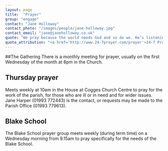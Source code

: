 ```yaml
---
layout: page
title:  "Prayer"
group: "engage"
contact: "Jane Holloway"
contact_photo: "/images/people/jane-holloway.jpg"
contact_email: "jane@janeholloway.co.uk"
quote: "We pray because the world needs God and so do we. He’s listening (1Pt 3:12) and can be found by those who are looking (Mt 7:7). Whatever we could ask, think or imagine, God is able to do immeasurably more (Eph 3:20). So take a deep breath and try saying ‘hello’."
quote_attribution: "<a href='http://www.24-7prayer.com/prayer'>24-7 Prayer</a>"
---
```



##The Gathering
There is a monthly meeting for prayer, usually on the first Wednesday of the month at 8pm in the Church.


## Thursday prayer
Meets weekly at 10am in the House at Cogges Church Centre to pray for the work of the parish, for those who are ill or in need and for wider issues. Jane Harper (01993 772443) is the contact, or requests may be made to the Parish Office (01993 779613).


## Blake School
The Blake School prayer group meets weekly (during term time) on a Wednesday morning from 9.15am to pray specifically for the needs of the Blake School.